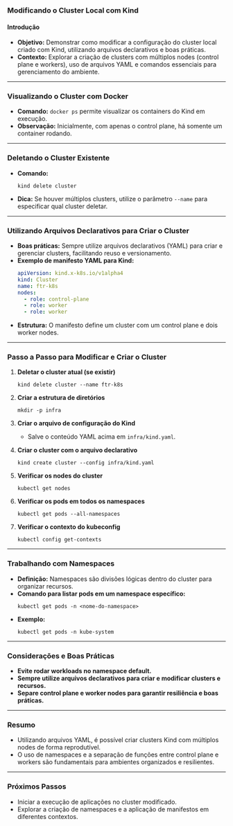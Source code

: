 ### Modificando o Cluster Local com Kind

#### Introdução

- **Objetivo:** Demonstrar como modificar a configuração do cluster local criado com Kind, utilizando arquivos declarativos e boas práticas.
- **Contexto:** Explorar a criação de clusters com múltiplos nodes (control plane e workers), uso de arquivos YAML e comandos essenciais para gerenciamento do ambiente.

---

### Visualizando o Cluster com Docker

- **Comando:** `docker ps` permite visualizar os containers do Kind em execução.
- **Observação:** Inicialmente, com apenas o control plane, há somente um container rodando.

---

### Deletando o Cluster Existente

- **Comando:**
  ```
  kind delete cluster
  ```
- **Dica:** Se houver múltiplos clusters, utilize o parâmetro `--name` para especificar qual cluster deletar.

---

### Utilizando Arquivos Declarativos para Criar o Cluster

- **Boas práticas:** Sempre utilize arquivos declarativos (YAML) para criar e gerenciar clusters, facilitando reuso e versionamento.
- **Exemplo de manifesto YAML para Kind:**
  ```yaml
  apiVersion: kind.x-k8s.io/v1alpha4
  kind: Cluster
  name: ftr-k8s
  nodes:
    - role: control-plane
    - role: worker
    - role: worker
  ```
- **Estrutura:** O manifesto define um cluster com um control plane e dois worker nodes.

---

### Passo a Passo para Modificar e Criar o Cluster

1. **Deletar o cluster atual (se existir)**

   ```
   kind delete cluster --name ftr-k8s
   ```

2. **Criar a estrutura de diretórios**

   ```
   mkdir -p infra
   ```

3. **Criar o arquivo de configuração do Kind**

   - Salve o conteúdo YAML acima em `infra/kind.yaml`.

4. **Criar o cluster com o arquivo declarativo**

   ```
   kind create cluster --config infra/kind.yaml
   ```

5. **Verificar os nodes do cluster**

   ```
   kubectl get nodes
   ```

6. **Verificar os pods em todos os namespaces**

   ```
   kubectl get pods --all-namespaces
   ```

7. **Verificar o contexto do kubeconfig**
   ```
   kubectl config get-contexts
   ```

---

### Trabalhando com Namespaces

- **Definição:** Namespaces são divisões lógicas dentro do cluster para organizar recursos.
- **Comando para listar pods em um namespace específico:**
  ```
  kubectl get pods -n <nome-do-namespace>
  ```
- **Exemplo:**
  ```
  kubectl get pods -n kube-system
  ```

---

### Considerações e Boas Práticas

- **Evite rodar workloads no namespace default.**
- **Sempre utilize arquivos declarativos para criar e modificar clusters e recursos.**
- **Separe control plane e worker nodes para garantir resiliência e boas práticas.**

---

### Resumo

- Utilizando arquivos YAML, é possível criar clusters Kind com múltiplos nodes de forma reprodutível.
- O uso de namespaces e a separação de funções entre control plane e workers são fundamentais para ambientes organizados e resilientes.

---

### Próximos Passos

- Iniciar a execução de aplicações no cluster modificado.
- Explorar a criação de namespaces e a aplicação de manifestos em diferentes contextos.
